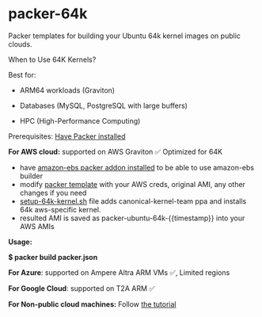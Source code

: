 # packer-64k

Packer templates for building your Ubuntu 64k kernel images on public clouds.

 When to Use 64K Kernels?

Best for:

- ARM64 workloads (Graviton)

- Databases (MySQL, PostgreSQL with large buffers)

- HPC (High-Performance Computing)

Prerequisites:
[Have Packer installed](https://developer.hashicorp.com/packer/tutorials/docker-get-started/get-started-install-cli)

**For AWS cloud:**
supported on AWS Graviton	✅	Optimized for 64K
- have [amazon-ebs packer addon installed](https://developer.hashicorp.com/packer/integrations/hashicorp/amazon) to be able to use amazon-ebs builder
- modify [packer template](https://github.com/lolwww/packer-64k/blob/main/aws/packer.json) with your AWS creds, original AMI, any other changes if you need 
- [setup-64k-kernel.sh](https://github.com/lolwww/packer-64k/blob/main/aws/setup-64k-kernel.sh) file adds canonical-kernel-team ppa and installs 64k aws-specific kernel.
- resulted AMI is saved as packer-ubuntu-64k-{{timestamp}} into your AWS AMIs

**Usage:**

**$ packer build packer.json**


**For Azure**:
supported on Ampere Altra ARM VMs ✅, Limited regions


**For Google Cloud**:
supported on T2A ARM ✅ 


**For Non-public cloud machines:**
Follow [the tutorial](https://documentation.ubuntu.com/server/how-to/installation/choosing-between-the-arm64-and-arm64-largemem-installer-options/index.html)
